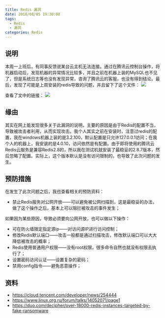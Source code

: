 ```yaml
---
title: Redis 漏洞
date: 2018/08/05 19:30:00
tags:
  - Redis
  - 漏洞
categories: Redis
---
```


## 说明
本周一上班后，有同事反馈说某台云主机无法连接。通过在腾讯云控制台操作，将机器启动后，发现机器的异常情况比较多，并且之前在机器上装的MySQL也不见了，但是系统日志等也没有发现异常，咨询了腾讯云的客服，也没有得到结论。最后，发现了可能是上周安装的redis导致的问题，并且留下了这个文件：
![](https://img.ryoma.top/Redis/redis_read_this.png)
<!-- more -->

查看了文中的链接：
![](https://img.ryoma.top/Redis/redis_btc.png)

## 缘由
其实在网上能发现很多关于此漏洞的说明，主要的原因是由于Redis的配置不当，导致被攻击者利用，从而实现攻击。我个人其实之前在安装时，注意过redis的配置，我在windows机器上装的是3.2.100，默认配置是只允许127.0.0.1访问；在我个人的机器上，我安装的是4.0.10，访问依然是有配置。由于即将使用的腾讯云Redis云服务是兼容Redis2.8的，所以我在测试机就安装了最稳妥的2.8.7版本，然后忽略了配置。实际上，这个版本默认是没有访问限制的，也导致了此次问题的发生。

## 预防措施
在发生了此次问题之后，我也查看相关的预防资料：

- 禁止Redis服务对公网开放——可以避免被公网扫描到，这是最稳妥的办法，做了这个操作之后，基本上可以阻拦被攻击的事件发生；

如果因为某些原因，导致必须要向公网开放，也可以做以下操作：
- 可在防火墙限定指定源ip——对访问源IP进行访问控制；
- 修改Redis默认端口——攻击一般都是通过扫描攻击，修改默认端口可以大大降低被攻击的概率；
- Redis使用普通用户权限——没有root权限，很多命令自然也就没有权限去执行了；
- 设置密码访问认证——设置复杂的密码；
- 禁用config指令——避免恶意操作；

## 资料
- https://cloud.tencent.com/developer/news/254444
- https://www.linux.org.ru/forum/talks/14052071/page1
- https://duo.com/decipher/over-18000-redis-instances-targeted-by-fake-ransomware